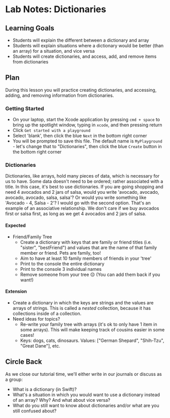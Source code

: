 # Lab Notes: Dictionaries

## Learning Goals

* Students will explain the different between a dictionary and array
* Students will explain situations where a dictionary would be better (than an array) for a situation, and vice versa
* Students will create dictionaries, and access, add, and remove items from dictionaries

## Plan

During this lesson you will practice creating dictionaries, and accessing, adding, and removing information from dictionaries.


### Getting Started

* On your laptop, start the Xcode application by pressing `cmd + space` to bring up the spotlight window, typing in `xcode`, and then pressing return
* Click `Get started with a playground`
* Select 'blank', then click the blue `Next` in the bottom right corner
* You will be prompted to save this file. The default name is `MyPlayground` - let's change that to "Dictionaries", then click the blue `Create` button in the bottom right corner

### Dictionaries

Dictionaries, like arrays, hold many pieces of data, which is necessary for us to have. Some data doesn't need to be ordered; rather associated with a title. In this case, it's best to use dictionaries. If you are going shopping and need 4 avocados and 2 jars of salsa, would you write 'avocado, avocado, avocado, avocado, salsa, salsa'? Or would you write something like 'Avocado - 4, Salsa - 2'? I would go with the second option. That's an example of an associative relationship. We don't care if we buy avocados first or salsa first, as long as we get 4 avocados and 2 jars of salsa.

#### Expected

* Friend/Family Tree
  - Create a dictionary with keys that are family or friend titles (i.e. "sister", "bestFriend") and values that are the name of that family member or friend. Pets are family, too!
  - Aim to have at least 10 family members of friends in your 'tree'
  - Print to the console the entire dictionary
  - Print to the console 3 individual names
  - Remove someone from your tree  😔 (You can add them back if you want!)

#### Extension

* Create a dictionary in which the keys are strings and the values are arrays of strings. This is called a _nested_ collection, because it has collections inside of a collection.
* Need ideas for topics?
  - Re-write your family tree with arrays (it's ok to only have 1 item in some arrays). This will make keeping track of cousins easier in some cases!
  - Keys: dogs, cats, dinosaurs. Values: ["German Shepard", "Shih-Tzu", "Great Dane"], etc.


## Circle Back

As we close our tutorial time, we'll either write in our journals or discuss as a group:

- What is a dictionary (in Swift)?
- What's a situation in which you would want to use a dictionary instead of an array? Why? And what about vice versa?
- What do you still want to know about dictionaries and/or what are you still confused about?
